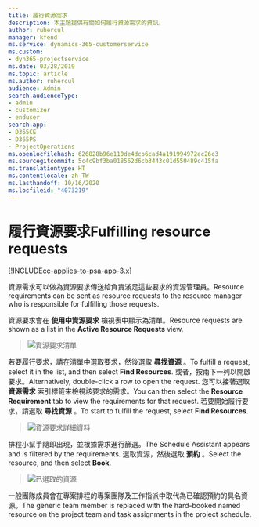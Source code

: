 ```yaml
---
title: 履行資源需求
description: 本主題提供有關如何履行資源需求的資訊。
author: ruhercul
manager: kfend
ms.service: dynamics-365-customerservice
ms.custom:
- dyn365-projectservice
ms.date: 03/28/2019
ms.topic: article
ms.author: ruhercul
audience: Admin
search.audienceType:
- admin
- customizer
- enduser
search.app:
- D365CE
- D365PS
- ProjectOperations
ms.openlocfilehash: 626828b96e110de4dcb6cad4a191994972ec26c3
ms.sourcegitcommit: 5c4c9bf3ba018562d6cb3443c01d550489c415fa
ms.translationtype: HT
ms.contentlocale: zh-TW
ms.lasthandoff: 10/16/2020
ms.locfileid: "4073219"
---
```

# <a name="fulfilling-resource-requests"></a><span data-ttu-id="f2e88-103">履行資源要求</span><span class="sxs-lookup"><span data-stu-id="f2e88-103">Fulfilling resource requests</span></span>

[!INCLUDE[cc-applies-to-psa-app-3.x](../includes/cc-applies-to-psa-app-3x.md)]

<span data-ttu-id="f2e88-104">資源需求可以做為資源要求傳送給負責滿足這些要求的資源管理員。</span><span class="sxs-lookup"><span data-stu-id="f2e88-104">Resource requirements can be sent as resource requests to the resource manager who is responsible for fulfilling those requests.</span></span>

<span data-ttu-id="f2e88-105">資源要求會在 **使用中資源要求** 檢視表中顯示為清單。</span><span class="sxs-lookup"><span data-stu-id="f2e88-105">Resource requests are shown as a list in the **Active Resource Requests** view.</span></span>

> ![資源要求清單](media/Resource-Management-image59.png)

<span data-ttu-id="f2e88-107">若要履行要求，請在清單中選取要求，然後選取 **尋找資源** 。</span><span class="sxs-lookup"><span data-stu-id="f2e88-107">To fulfill a request, select it in the list, and then select **Find Resources**.</span></span> <span data-ttu-id="f2e88-108">或者，按兩下一列以開啟要求。</span><span class="sxs-lookup"><span data-stu-id="f2e88-108">Alternatively, double-click a row to open the request.</span></span> <span data-ttu-id="f2e88-109">您可以接著選取 **資源需求** 索引標籤來檢視該要求的需求。</span><span class="sxs-lookup"><span data-stu-id="f2e88-109">You can then select the **Resource Requirement** tab to view the requirements for that request.</span></span> <span data-ttu-id="f2e88-110">若要開始履行要求，請選取 **尋找資源** 。</span><span class="sxs-lookup"><span data-stu-id="f2e88-110">To start to fulfill the request, select **Find Resources**.</span></span>

> ![資源要求詳細資料](media/Resource-Management-image60.png)

<span data-ttu-id="f2e88-112">排程小幫手隨即出現，並根據需求進行篩選。</span><span class="sxs-lookup"><span data-stu-id="f2e88-112">The Schedule Assistant appears and is filtered by the requirements.</span></span> <span data-ttu-id="f2e88-113">選取資源，然後選取 **預約** 。</span><span class="sxs-lookup"><span data-stu-id="f2e88-113">Select the resource, and then select **Book**.</span></span>

> ![已選取的資源](media/Resource-Management-image61.png)

<span data-ttu-id="f2e88-115">一般團隊成員會在專案排程的專案團隊及工作指派中取代為已確認預約的具名資源。</span><span class="sxs-lookup"><span data-stu-id="f2e88-115">The generic team member is replaced with the hard-booked named resource on the project team and task assignments in the project schedule.</span></span>

